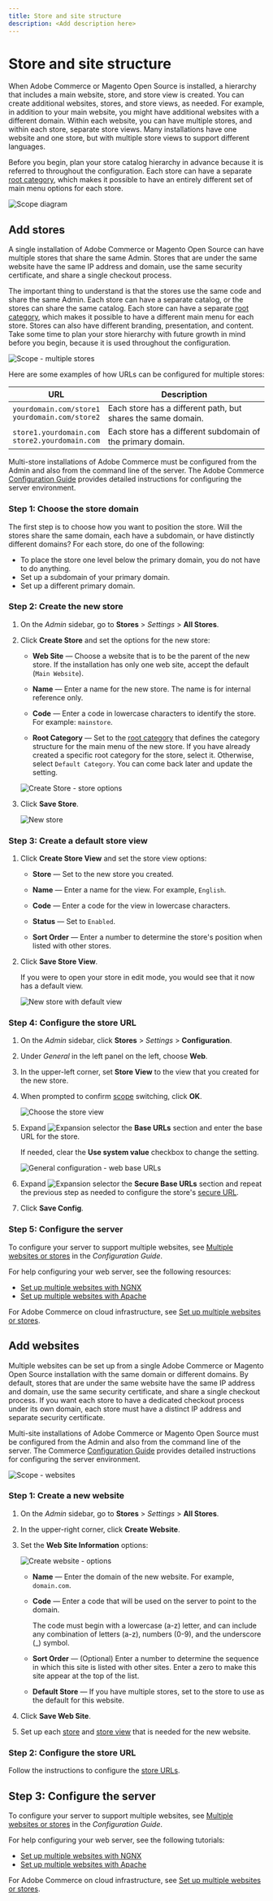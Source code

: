 ```yaml
---
title: Store and site structure
description: <Add description here>
---
```

# Store and site structure

When Adobe Commerce or Magento Open Source is installed, a hierarchy that includes a main website, store, and store view is created. You can create additional websites, stores, and store views, as needed. For example, in addition to your main website, you might have additional websites with a different domain. Within each website, you can have multiple stores, and within each store, separate store views. Many installations have one website and one store, but with multiple store views to support different languages.

Before you begin, plan your store catalog hierarchy in advance because it is referred to throughout the configuration. Each store can have a separate [root category](../catalog/category-root.md), which makes it possible to have an entirely different set of main menu options for each store.

![Scope diagram](./assets/scope-multisite.svg)<!-- {:width="550px"} -->

## Add stores

A single installation of Adobe Commerce or Magento Open Source can have multiple stores that share the same Admin. Stores that are under the same website have the same IP address and domain, use the same security certificate, and share a single checkout process.

The important thing to understand is that the stores use the same code and share the same Admin. Each store can have a separate catalog, or the stores can share the same catalog. Each store can have a separate [root category](./catalog/category-root.md), which makes it possible to have a different main menu for each store. Stores can also have different branding, presentation, and content. Take some time to plan your store hierarchy with future growth in mind before you begin, because it is used throughout the configuration.

![Scope - multiple stores](./assets/scope-multistore.svg)<!-- {:width="550px"} -->

Here are some examples of how URLs can be configured for multiple stores:

| URL | Description |
| --- | ----------- |
| `yourdomain.com/store1`<br>`yourdomain.com/store2` | Each store has a different path, but shares the same domain. |
| `store1.yourdomain.com`<br>`store2.yourdomain.com` | Each store has a different subdomain of the primary domain. |

Multi-store installations of Adobe Commerce must be configured from the Admin and also from the command line of the server. The Adobe Commerce [Configuration Guide](https://experienceleague.adobe.com/docs/commerce-operations/configuration-guide/multi-sites/ms-overview.html) provides detailed instructions for configuring the server environment.

### Step 1: Choose the store domain

The first step is to choose how you want to position the store. Will the stores share the same domain, each have a subdomain, or have distinctly different domains? For each store, do one of the following:

- To place the store one level below the primary domain, you do not have to do anything.
- Set up a subdomain of your primary domain.
- Set up a different primary domain.

### Step 2: Create the new store

1. On the _Admin_ sidebar, go to **Stores** > _Settings_ > **All Stores**.

1. Click **Create Store** and set the options for the new store:

   - **Web Site** — Choose a website that is to be the parent of the new store. If the installation has only one web site, accept the default (`Main Website`).

   - **Name** — Enter a name for the new store. The name is for internal reference only.

   - **Code** — Enter a code in lowercase characters to identify the store. For example: `mainstore`.

   - **Root Category** — Set to the [root category](../catalog/category-root.md) that defines the category structure for the main menu of the new store. If you have already created a specific root category for the store, select it. Otherwise, select `Default Category`. You can come back later and update the setting.

   ![Create Store - store options](./assets/stores-all-store-information.png)<!-- zoom -->

1. Click **Save Store**.

   ![New store](./assets/create-store-saved.png)<!-- zoom -->

### Step 3: Create a default store view

1. Click **Create Store View** and set the store view options:

   - **Store** — Set to the new store you created.

   - **Name** — Enter a name for the view. For example, `English`.

   - **Code** — Enter a code for the view in lowercase characters.

   - **Status** — Set to `Enabled`.

   - **Sort Order** — Enter a number to determine the store's position when listed with other stores.

1. Click **Save Store View**.

   If you were to open your store in edit mode, you would see that it now has a default view.

   ![New store with default view](./assets/new-store-default-view.png)<!-- zoom -->

### Step 4: Configure the store URL

1. On the _Admin_ sidebar, click **Stores** > _Settings_ > **Configuration**.

1. Under _General_ in the left panel on the left, choose **Web**.

1. In the upper-left corner, set **Store View** to the view that you created for the new store.

1. When prompted to confirm [scope](../getting-started/websites-stores-views.md#scope-settings) switching, click **OK**.

   ![Choose the store view](./assets/create-store-config-view.png)<!-- zoom -->

1. Expand ![Expansion selector](../assets/icon-display-expand.png) the **Base URLs** section and enter the base URL for the store.

   If needed, clear the **Use system value** checkbox to change the setting.

   ![General configuration - web base URLs](./assets/config-general-web-base-urls-clear-checkbox.png)

1. Expand ![Expansion selector](../assets/icon-display-expand.png) the **Secure Base URLs** section and repeat the previous step as needed to configure the store's [secure URL](store-urls.md).

1. Click **Save Config**.

### Step 5: Configure the server

To configure your server to support multiple websites, see [Multiple websites or stores](https://experienceleague.adobe.com/docs/commerce-operations/configuration-guide/multi-sites/ms-overview.html) in the _Configuration Guide_.

For help configuring your web server, see the following resources:

- [Set up multiple websites with NGNX](https://experienceleague.adobe.com/docs/commerce-operations/configuration-guide/multi-sites/ms-nginx.html)
- [Set up multiple websites with Apache](https://experienceleague.adobe.com/docs/commerce-operations/configuration-guide/multi-sites/ms-apache.html)

For Adobe Commerce on cloud infrastructure, see [Set up multiple websites or stores](https://devdocs.magento.com/cloud/project/project-multi-sites.html).

## Add websites

Multiple websites can be set up from a single Adobe Commerce or Magento Open Source installation with the same domain or different domains. By default, stores that are under the same website have the same IP address and domain, use the same security certificate, and share a single checkout process. If you want each store to have a dedicated checkout process under its own domain, each store must have a distinct IP address and separate security certificate.

Multi-site installations of Adobe Commerce or Magento Open Source must be configured from the Admin and also from the command line of the server. The Commerce [Configuration Guide](https://experienceleague.adobe.com/docs/commerce-operations/configuration-guide/multi-sites/ms-overview.html) provides detailed instructions for configuring the server environment.

![Scope - websites](./assets/scope-multisite.svg)<!-- {:width="550px"} -->

### Step 1: Create a new website

1. On the _Admin_ sidebar, go to **Stores** > _Settings_ > **All Stores**.

1. In the upper-right corner, click **Create Website**.

1. Set the **Web Site Information** options:

   ![Create website - options](./assets/create-website-info.png)<!-- zoom -->

   - **Name** — Enter the domain of the new website. For example, `domain.com`.

   - **Code** — Enter a code that will be used on the server to point to the domain.

      The code must begin with a lowercase (a-z) letter, and can include any combination of letters (a-z), numbers (0-9), and the underscore (_) symbol.

   - **Sort Order** — (Optional) Enter a number to determine the sequence in which this site is listed with other sites. Enter a zero to make this site appear at the top of the list.

   - **Default Store** — If you have multiple stores, set to the store to use as the default for this website.

1. Click **Save Web Site**.

1. Set up each [store](#add-stores) and [store view](store-views.md) that is needed for the new website.

### Step 2: Configure the store URL

Follow the instructions to configure the [store URLs](store-urls.md).

## Step 3: Configure the server

To configure your server to support multiple websites, see [Multiple websites or stores](https://experienceleague.adobe.com/docs/commerce-operations/configuration-guide/multi-sites/ms-overview.html) in the _Configuration Guide_.

For help configuring your web server, see the following tutorials:

- [Set up multiple websites with NGNX](https://experienceleague.adobe.com/docs/commerce-operations/configuration-guide/multi-sites/ms-nginx.html)
- [Set up multiple websites with Apache](https://experienceleague.adobe.com/docs/commerce-operations/configuration-guide/multi-sites/ms-apache.html)

For Adobe Commerce on cloud infrastructure, see [Set up multiple websites or stores](https://devdocs.magento.com/cloud/project/project-multi-sites.html).

